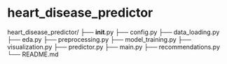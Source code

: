 # heart_disease_predictor
heart_disease_predictor/ ├── __init__.py ├── config.py ├── data_loading.py ├── eda.py ├── preprocessing.py ├── model_training.py ├── visualization.py ├── predictor.py ├── main.py ├── recommendations.py   └── README.md
